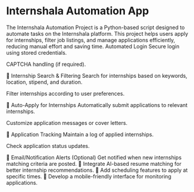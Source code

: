 # Internshala Automation App  
The Internshala Automation Project is a Python-based script designed to automate tasks on the Internshala platform. This project helps users apply for internships, filter job listings, and manage applications efficiently, reducing manual effort and saving time.
Automated Login
Secure login using stored credentials.

CAPTCHA handling (if required).

🔹 Internship Search & Filtering
Search for internships based on keywords, location, stipend, and duration.

Filter internships according to user preferences.

🔹 Auto-Apply for Internships
Automatically submit applications to relevant internships.

Customize application messages or cover letters.

🔹 Application Tracking
Maintain a log of applied internships.

Check application status updates.

🔹 Email/Notification Alerts (Optional)
Get notified when new internships matching criteria are posted.
🚀 Integrate AI-based resume matching for better internship recommendations.
📅 Add scheduling features to apply at specific times.
📲 Develop a mobile-friendly interface for monitoring applications.






